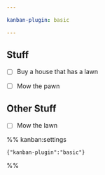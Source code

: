 ```yaml
---

kanban-plugin: basic

---
```


## Stuff

- [ ] Buy a house that has a lawn
- [ ] Mow the pawn


## Other Stuff

- [ ] Mow the lawn




%% kanban:settings
```
{"kanban-plugin":"basic"}
```
%%
